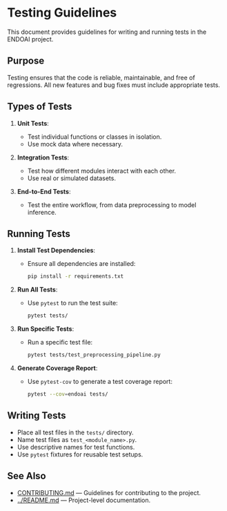 # Testing Guidelines

This document provides guidelines for writing and running tests in the ENDOAI project.

## Purpose

Testing ensures that the code is reliable, maintainable, and free of regressions. All new features and bug fixes must include appropriate tests.

## Types of Tests

1. **Unit Tests**:
   - Test individual functions or classes in isolation.
   - Use mock data where necessary.

2. **Integration Tests**:
   - Test how different modules interact with each other.
   - Use real or simulated datasets.

3. **End-to-End Tests**:
   - Test the entire workflow, from data preprocessing to model inference.

## Running Tests

1. **Install Test Dependencies**:
   - Ensure all dependencies are installed:
     ```bash
     pip install -r requirements.txt
     ```

2. **Run All Tests**:
   - Use `pytest` to run the test suite:
     ```bash
     pytest tests/
     ```

3. **Run Specific Tests**:
   - Run a specific test file:
     ```bash
     pytest tests/test_preprocessing_pipeline.py
     ```

4. **Generate Coverage Report**:
   - Use `pytest-cov` to generate a test coverage report:
     ```bash
     pytest --cov=endoai tests/
     ```

## Writing Tests

- Place all test files in the `tests/` directory.
- Name test files as `test_<module_name>.py`.
- Use descriptive names for test functions.
- Use `pytest` fixtures for reusable test setups.

## See Also

- [CONTRIBUTING.md](CONTRIBUTING.md) — Guidelines for contributing to the project.
- [../README.md](../README.md) — Project-level documentation.
